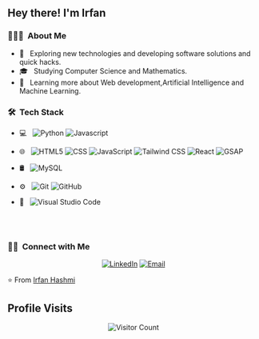 

<h2> Hey there! I'm Irfan</h2>

<h3> 👨🏻‍💻 &nbsp;About Me </h3>

- 🤔 &nbsp; Exploring new technologies and developing software solutions and quick hacks.
- 🎓 &nbsp; Studying Computer Science and Mathematics.
- 🌱 &nbsp; Learning more about Web development,Artificial Intelligence and Machine Learning.


<h3> 🛠 &nbsp;Tech Stack</h3>

- 💻 &nbsp;
  ![Python](https://img.shields.io/badge/-Python-333333?style=flat&logo=python)
  ![Javascript](https://img.shields.io/badge/-Javascript-333333?style=flat&logo=javascript)
  
- 🌐 &nbsp;
  ![HTML5](https://img.shields.io/badge/-HTML5-333333?style=flat&logo=HTML5)
  ![CSS](https://img.shields.io/badge/-CSS-333333?style=flat&logo=CSS3&logoColor=1572B6)
  ![JavaScript](https://img.shields.io/badge/-JavaScript-333333?style=flat&logo=javascript)
  ![Tailwind CSS](https://img.shields.io/badge/Tailwind_CSS-333333?style=flat&logo=tailwind-css&logoColor=1572B6)
  ![React](https://img.shields.io/badge/-React-333333?style=flat&logo=react)
  ![GSAP](https://img.shields.io/badge/GSAP-333333?style=flat&logo=greensock&logoColor=white)
- 🛢 &nbsp;
  ![MySQL](https://img.shields.io/badge/-MySQL-333333?style=flat&logo=mysql)
- ⚙️ &nbsp;
  ![Git](https://img.shields.io/badge/-Git-333333?style=flat&logo=git)
  ![GitHub](https://img.shields.io/badge/-GitHub-333333?style=flat&logo=github)
- 🔧 &nbsp;
  ![Visual Studio Code](https://img.shields.io/badge/-Visual%20Studio%20Code-333333?style=flat&logo=visual-studio-code&logoColor=007ACC)
<br/>

<br/>

<h3> 🤝🏻 &nbsp;Connect with Me </h3>

<p align="center">
  <a href="https://www.linkedin.com/in/irfan-hashmi-86696925b/"><img alt="LinkedIn" src="https://img.shields.io/badge/LinkedIn-Irfan%20Hashmi-blue?style=flat-square&logo=linkedin"></a>
  <a href="mrirfanhashmi2303@gmail.com"><img alt="Email" src="https://img.shields.io/badge/Email-mrirfanhashmi2303@gmail.com-blue?style=flat-square&logo=gmail"></a>
</p>

⭐️ From [Irfan Hashmi](https://github.com/Irrfann29)
<h2>Profile Visits</h2>
<p align="center">
  <img src="https://profile-counter.glitch.me/{Irrfann29}/count.svg" alt="Visitor Count" />
</p>



